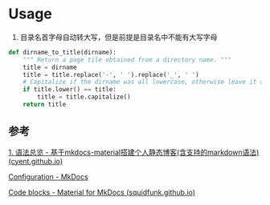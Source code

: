 # Usage

1. 目录名首字母自动转大写，但是前提是目录名中不能有大写字母

```python hl_lines="6"
def dirname_to_title(dirname):
    """ Return a page tile obtained from a directory name. """
    title = dirname
    title = title.replace('-', ' ').replace('_', ' ')
    # Capitalize if the dirname was all lowercase, otherwise leave it as-is.
    if title.lower() == title:
        title = title.capitalize()
    return title
```




## 参考

[1. 语法总览 - 基于mkdocs-material搭建个人静态博客(含支持的markdown语法) (cyent.github.io)](https://cyent.github.io/markdown-with-mkdocs-material/syntax/main/)

[Configuration - MkDocs](https://www.mkdocs.org/user-guide/configuration/)

[Code blocks - Material for MkDocs (squidfunk.github.io)](https://squidfunk.github.io/mkdocs-material/reference/code-blocks/)
